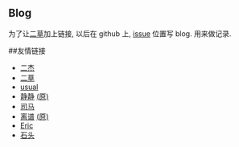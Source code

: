 ## Blog

为了让[二草](http://weibo.com/2609123595/)加上链接, 以后在 github 上, [issue](https://github.com/zhanhongtao/redky-blog/issues) 位置写 blog. 用来做记录.

##友情链接
* [二杰](http://www.cnblogs.com/iancj/)
* [二草](http://www.caoxf.net/)
* [usual](http://meigong.org/)
* [静静](http://jing-ui.com) [(原)](http://blog.sina.com.cn/2010jouick)
* [司马](https://github.com/bravf)
* [离谱](http://jsfiddle.net/user/ganksolo/fiddles/) [(原)](http://www.cnblogs.com/anychem/)
* [Eric](http://www.zuoby.com/)
* [石头](http://jsfiddle.net/user/dashboard/)
